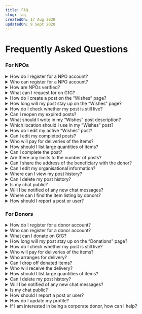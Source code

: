 ```yaml
---
title: FAQ
slug: faq
createdOn: 17 Aug 2020
updatedOn: 9 Sept 2020
---
```

# Frequently Asked Questions
### For NPOs
<details>
  <summary>How do I register for a NPO account?</summary>
  <p>Click on the ‘Register’ button on the top right and Sign up for an NPO account. You may then fill in the details of your organisation and we will verify your account. Once you have received a confirmation email, your account is ready for use.</p>
</details>

<details>
  <summary>Who can register for a NPO account?</summary>
  <p>All local NPOs are welcome to join our platform. Do write in to partnerships@giftforgood.io if you are an NPO that has not contacted us before.</p>
</details>

<details>
  <summary>How are NPOs verified?</summary>
  <p>Once you have registered for an account, the admins will verify your account and you will receive a confirmation email.</p>
</details>

<details>
  <summary>What can I request for on GfG?</summary>
  <p>Items that you require for your organisation/clients’ needs e.g food, clothing, furniture, electronics.</p>
</details>

<details>
  <summary>How do I create a post on the “Wishes” page?</summary>
  <p>- Click on the red “Post” button on the top right. <br> - Fill up the details of your request.</p>
</details>

<details>
  <summary>How long will my post stay up on the “Wishes” page?</summary>
  <p>Your post will only be up for 4 weeks, after which you can still see your post on your profile page but not on the main Wishes page.</p>
</details>

<details>
  <summary>How do I check whether my post is still live?</summary>
  <p>View your profile to check the status of your post. If it is “Ongoing”, your post is still live. If it is “Completed” or “Deleted”, it is no longer live.</p>
</details>

<details>
  <summary>Can I reopen my expired posts?</summary>
  <p>If your request is still ongoing after 4 weeks and you still need the item, you can go on to your profile and “Bump” that post.</p>
</details>

<details>
  <summary>What should I write in my “Wishes” post description?</summary>
  <p>- For example your title can be “Biscuits” <br>- In the description you can state that you want the biscuits to be “halal, individually-packed” etc 
    <br>- If you aren’t sure what details you need to include, we have included a few tips at the bottom to guide you in “How you can write better”
  </p>
</details>

<details>
  <summary>Which location should I use in my “Wishes” post?</summary>
  <p>We recommend you to use the address of your centre. We strongly advise against listing your beneficiaries’ address here. You may inform donors of the beneficiary’s addresses at their consent in a private message.</p>
</details>

<details>
  <summary>How do I edit my active “Wishes” post?</summary>
  <p>Please click into your post. Beside your profile name, you will find a “three vertical dots” button which you can click on. You may then click on “edit post”.</p>
</details>

<details>
  <summary>Can I edit my completed posts?</summary>
  <p>No, you cannot edit your completed post.</p>
</details>

<details>
  <summary>Who will pay for deliveries of the items?</summary>
  <p>- We will encourage donors to pay for the deliveries through our user education efforts. For example, when donors create a post, we have a banner prompting donors to sponsor the delivery of their donations. <br>- We have partnered with GOGOX and Red Sun Movers to provide subsidised delivery rates for in-kind donations facilitated via GfG </p>
</details>

<details>
  <summary>How should I list large quantities of items?</summary>
  <p>We recommend creating one post per item. You may state the quantity of items you need within the description. You only need to complete the post after all quantities of the item have been fulfilled.</p>
</details>

<details>
  <summary>Can I complete the post?</summary>
  <p>You can only complete your own “Wishes” post. We recommend that you complete your “Wishes” post after you or your client has received the item from the donor. The complete button can be found in the top right corner of each chat.</p>
</details>

<details>
  <summary>Are there any limits to the number of posts?</summary>
  <p>There is currently no limit to the number of posts, but keep in mind that your post will only be up for 4 weeks</p>
</details>

<details>
  <summary>Can I share the address of the beneficiary with the donor?</summary>
  <p>If the PDPA guidelines of your organisation allows, you are free to share your address with the donor so that he/she can schedule the delivery</p>
</details>

<details>
  <summary>Can I edit my organisational information?</summary>
  <p>NPO users are currently not able to edit their organisational information. Please write in to partnerships@giftforgood.io with your proposed edits and we will reply within 3 business days.</p>
</details>

<details>
  <summary>Where can I view my post history?</summary>
  <p>Click on the profile icon on the top right to view your profile and all your posts, including ongoing, completed and deleted posts</p>
</details>

<details>
  <summary>Can I delete my post history?</summary>
  <p>No, you cannot delete your post history.</p>
</details>

<details>
  <summary>Is my chat public?</summary>
  <p>Your chat can only be viewed by yourself and the donor.</p>
</details>

<details>
  <summary>Will I be notified of any new chat messages?</summary>
  <p>Yes. You will receive an email notification for new unread messages</p>
</details>

<details>
  <summary>Where can I find the item listing by donors?</summary>
  <p>- Using the search bar on top, you can change the dropdown button to “Donations” and searching for items. <br>- On the donation post, you can start a chat with the donor and ask them what you would like to know about the item.</p>
</details>

<details>
  <summary>How should I report a post or user?</summary>
  <p>Please write in to partnerships@giftforgood.io with a screenshot and we will reply within 3 business days.</p>
</details>

### For Donors
<details>
  <summary>How do I register for a donor account?</summary>
  <p>In order to register for a donor account, click ‘Register’ via the https://www.giftforgood.io/ website and sign up now. You can either sign up using your google email or any other email to be a donor. </p>
</details>

<details>
  <summary>Who can register for a donor account?</summary>
  <p>Anyone can register for a donor account as long as you are interested in donating items to NPOs in Singapore.</p>
</details>

<details>
  <summary>What can I donate on GfG?</summary>
  <p>
    GfG allows in-kind donations of various items listed below (based on categories)
  </p>
  <ul>
    <li>Apparel</li>
    <li>Baby Needs</li>
    <li>Electronics</li>
    <li>Food</li>
    <li>Furniture</li>
    <li>Kitchenware</li>
    <li>Medical Equipment</li>
    <li>Personal Protection Equipment</li>
    <li>Sports Equipment</li>
    <li>Stationery</li>
    <li>Toys and Games</li>
  </ul>
</details>

<details>
  <summary>How long will my post stay up on the “Donations” page?</summary>
  <p>Posts on the donation page will be up for the valid period specified when creating the post.</p>
</details>

<details>
  <summary>How do I check whether my post is still live?</summary>
  <p>To check on any post status, click on your profile picture and all ‘live’ posts status can be viewed through the tracking board. </p>
</details>

<details>
  <summary>Who will pay for deliveries of the items?</summary>
  <p>We highly encourage donors to pay for delivery items as an act of goodwill. However, if you (as the donor) are unable to cover the delivery costs, do inform the NPOs to make the necessary delivery arrangements. </p>
</details>

<details>
  <summary>Who arranges for delivery?</summary>
  <p>Please check with the NPO to confirm the delivery arrangement. Depending on the confidentiality of beneficiaries' addresses, some NPOs would prefer to arrange the delivery. In cases where NPOs obtain consent from beneficiaries to share their addresses, NPOs may require your assistance to arrange for delivery instead.</p>
</details>

<details>
  <summary>Can I drop off donated items?</summary>
  <p>Yes. Before dropping off your items, please check with the NPO on the centre address, opening hours and whether there is space to hold your donated items.</p>
</details>

<details>
  <summary>Who will receive the delivery?</summary>
  <p>The delivery will be either received by the NPO or directly to the donee. This will be up to each individual NPOs on delivery address.</p>
</details>

<details>
  <summary>How should I list large quantities of items?</summary>
  <p>To list large quantities of items, add the quantity amount in either the title or description below.</p>
</details>

<details>
  <summary>Can I delete my post history?</summary>
  <p>All post histories cannot be deleted - once a donation/wish is completed, you can view them on the tracking board under your profile. However, donations posts can be made hidden if you have donated the item externally.</p>
</details>

<details>
  <summary>Will I be notified of any new chat messages?</summary>
  <p>Yes. You will receive an email notification for new unread messages.</p>
</details>

<details>
  <summary>Is my chat public?</summary>
  <p>All chats with NPOs will be private between each NPO and you (as the donor).</p>
</details>

<details>
  <summary>How should I report a post or user?</summary>
  <p>Please write in to partnerships@giftforgood.io with a screenshot and we will reply within 3 working days.</p>
</details>

<details>
  <summary>How do I update my profile?</summary>
  <p>You may click on your profile picture, “view profile” and the button “edit profile”.</p>
</details>

<details>
  <summary>If I am interested in being a corporate donor, how can I help?</summary>
  <p>If you wish to be a corporate donor, do contact us via partnerships@giftforgood.io and we will reply within 3 working days.</p>
</details>

